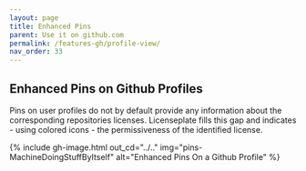 ```yaml
---
layout: page
title: Enhanced Pins
parent: Use it on github.com
permalink: /features-gh/profile-view/
nav_order: 33
---
```


## Enhanced Pins on Github Profiles

Pins on user profiles do not by default provide any information about the
corresponding repositories licenses. 
Licenseplate fills this gap and indicates - using colored icons - 
the permissiveness of the identified license.


{% include gh-image.html 
    out_cd="../.."
    img="pins-MachineDoingStuffByItself" 
    alt="Enhanced Pins On a Github Profile"
%}
